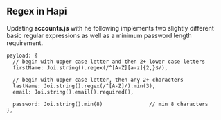 ## Regex in Hapi

Updating **accounts.js** with he following implements two slightly different basic regular expressions as well as a minimum password length requirement.

~~~
payload: {
  // begin with upper case letter and then 2+ lower case letters
  firstName: Joi.string().regex(/^[A-Z][a-z]{2,}$/),        

  // begin with upper case letter, then any 2+ characters
  lastName: Joi.string().regex(/^[A-Z]/).min(3),         
  email: Joi.string().email().required(),

  password: Joi.string().min(8)               // min 8 characters
},
~~~

